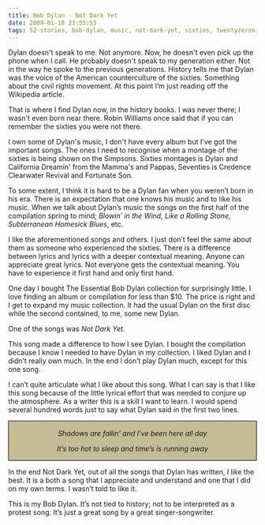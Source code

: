 ```yaml
---
title: Bob Dylan - Not Dark Yet
date: 2009-01-18 23:55:53
tags: 52-stories, bob-dylan, music, not-dark-yet, sixties, twentyzeronine, writing, 
---
```

Dylan doesn't speak to me. Not anymore. Now, he doesn't even pick up the phone when I call. He probably doesn't speak to my generation either. Not in the way he spoke to the previous generations. History tells me that Dylan was the voice of the American counterculture of the sixties. Something about the civil rights movement. At this point I’m just reading off the Wikipedia article.
<p class="MsoNormal">That is where I find Dylan now, in the history books. I was never there; I wasn't even born near there. Robin Williams once said that if you can remember the sixties you were not there.</p>
<p class="MsoNormal">I own some of Dylan's music, I don't have every album but I've got the important songs. The ones I need to recognise when a montage of the sixties is being shown on the Simpsons. Sixties montages is Dylan and California Dreamin' from the Mamma's and Pappas, Seventies is Credence Clearwater Revival and Fortunate Son.</p>
<p class="MsoNormal">To some extent, I think it is hard to be a Dylan fan when you weren’t born in his era. There is an expectation that one knows his music and to like his music. When we talk about Dylan’s music the songs on the first half of the compilation spring to mind; <em>Blowin’ in the Wind, Like a Rolling Stone, Subterranean Homesick Blues</em>, etc.</p>
<p class="MsoNormal"><span> </span>I like the aforementioned songs and others. I just don’t feel the same about them as someone who experienced the sixties. There is a difference between lyrics and lyrics with a deeper contextual meaning. Anyone can appreciate great lyrics. Not everyone gets the contextual meaning. You have to experience it first hand and only first hand.</p>
<p class="MsoNormal">One day I bought The Essential Bob Dylan collection for surprisingly little. I love finding an album or compilation for less than $10. The price is right and I get to expand my music collection. It had the usual Dylan on the first disc while the second contained, to me, some new Dylan.</p>
<p class="MsoNormal">One of the songs was <em>Not Dark Yet</em>.</p>
<p class="MsoNormal">This song made a difference to how I see Dylan. I bought the compilation because I know I needed to have Dylan in my collection. I liked Dylan and I didn’t really own much. In the end I don’t play Dylan much, except for this one song.</p>
<p class="MsoNormal">I can’t quite articulate what I like about this song. What I can say is that I like this song because of the little lyrical effort that was needed to conjure up the atmosphere. As a writer this is a skill I want to learn. I would spend several hundred words just to say what Dylan said in the first two lines.</p>

<div style="border: 1pt solid windowtext; padding: 1pt 4pt; background: #c4bc96 none repeat scroll 0% 0%; -moz-background-clip: -moz-initial; -moz-background-origin: -moz-initial; -moz-background-inline-policy: -moz-initial;">
<p class="MsoNormal" style="border: medium none; padding: 0cm; background: #c4bc96 none repeat scroll 0% 0%; text-align: center; -moz-background-clip: -moz-initial; -moz-background-origin: -moz-initial; -moz-background-inline-policy: -moz-initial;" align="center"><em>Shadows are fallin’ and I’ve been here all day</em></p>
<p class="MsoNormal" style="border: medium none; padding: 0cm; background: #c4bc96 none repeat scroll 0% 0%; text-align: center; -moz-background-clip: -moz-initial; -moz-background-origin: -moz-initial; -moz-background-inline-policy: -moz-initial;" align="center"><em>It’s too hot to sleep and time’s is running away</em></p>

</div>
<p class="MsoNormal"></p>
<p class="MsoNormal">In the end Not Dark Yet<em>,</em> out of all the songs that Dylan has written, I like the best. It is a both a song that I appreciate and understand and one that I did on my own terms. I wasn’t told to like it.</p>
<p class="MsoNormal">This is my Bob Dylan. It’s not tied to history; not to be interpreted as a protest song. It’s just a great song by a great singer-songwriter.</p>